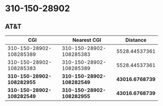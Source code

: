 # 310-150-28902
## AT&T


| CGI | Nearest CGI | Distance |
|-----|-------------|----------|
| 310-150-28902-108285389 | 310-150-28902-108285383 | 5528.44537361 |
| 310-150-28902-108285383 | 310-150-28902-108285389 | 5528.44537361 |
| **310-150-28902-108282955** | **310-150-28902-108282549** | **43016.6768739** |
| **310-150-28902-108282549** | **310-150-28902-108282955** | **43016.6768739** |
